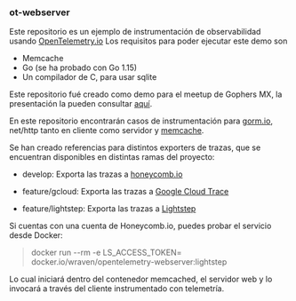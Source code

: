 ### ot-webserver

Este repositorio es un ejemplo de instrumentación de observabilidad usando [OpenTelemetry.io](https://opentelemetry.io/) Los requisitos para poder ejecutar este demo son

* Memcache 
* Go (se ha probado con Go 1.15)
* Un compilador de C, para usar sqlite

Este repositorio fué creado como demo para el meetup de Gophers MX, la presentación la pueden consultar [aquí]().

En este repositorio encontrarán casos de instrumentación para [gorm.io](https://gorm.io/), net/http tanto en cliente como servidor y [memcache](github.com/bradfitz/gomemcache).

Se han creado referencias para distintos exporters de trazas, que se encuentran disponibles en distintas ramas del proyecto:

* develop: Exporta las trazas a [honeycomb.io](https://honeycomb.io)

* feature/gcloud: Exporta las trazas a [Google Cloud Trace](https://cloud.google.com/trace/docs/setup/go-ot)

* feature/lightstep: Exporta las trazas a [Lightstep](http://lightstep.com/)


Si cuentas con una cuenta de Honeycomb.io, puedes probar el servicio desde Docker:

> docker run --rm -e LS_ACCESS_TOKEN=<TUKEY> docker.io/wraven/opentelemetry-webserver:lightstep

Lo cual iniciará dentro del contenedor memcached, el servidor web y lo invocará a través del cliente instrumentado con telemetría.
